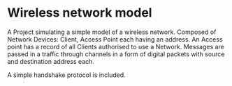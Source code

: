 # Wireless network model

A Project simulating a simple model of a wireless network. Composed of Network Devices: Client, Access Point each having an address. An Access point has a record of all Clients authorised to use a Network. Messages are passed in a traffic through channels in a form of digital packets with source and destination address each.

A simple handshake protocol is included.
